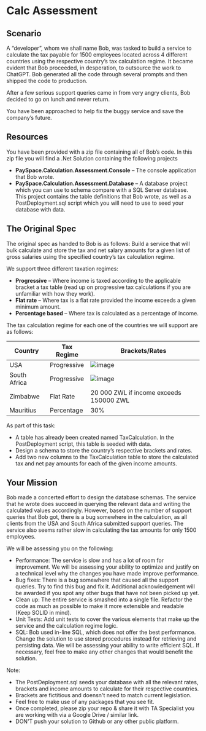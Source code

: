 # Calc Assessment

## Scenario
A “developer”, whom we shall name Bob, was tasked to build a service to calculate the tax payable for 1500 employees located across 4 different countries using the respective country’s tax calculation regime. It became evident that Bob proceeded, in desperation, to outsource the work to ChatGPT. Bob generated all the code through several prompts and then shipped the code to production.

After a few serious support queries came in from very angry clients, Bob decided to go on lunch and never return.

You have been approached to help fix the buggy service and save the company’s future.

## Resources
You have been provided with a zip file containing all of Bob’s code.
In this zip file you will find a .Net Solution containing the following projects
-	**PaySpace.Calculation.Assessment.Console** – The console application that Bob wrote.
-	**PaySpace.Calculation.Assessment.Database** – A database project which you can use to schema compare with a SQL Server database. This project contains the table definitions that Bob wrote, as well as a PostDeployment.sql script which you will need to use to seed your database with data.

## The Original Spec
The original spec as handed to Bob is as follows:
Build a service that will bulk calculate and store the tax and net salary amounts for a given list of gross salaries using the specified country’s tax calculation regime.

We support three different taxation regimes:
-	**Progressive** – Where income is taxed according to the applicable bracket a tax table (read up on progressive tax calculations if you are unfamiliar with how they work).
-	**Flat rate** – Where tax is a flat rate provided the income exceeds a given minimum amount.
-	**Percentage based** – Where tax is calculated as a percentage of income.

The tax calculation regime for each one of the countries we will support are as follows:

| Country      | Tax Regime  | Brackets/Rates                                                                                                |
| ------------ | ----------- | ------------------------------------------------------------------------------------------------------------- |
| USA          | Progressive | ![image](https://github.com/PaySpaceSA/calc-assignment/assets/159135258/dfabe11c-0bb0-4c4f-897c-aa24328b3ba2) |
| South Africa | Progressive | ![image](https://github.com/PaySpaceSA/calc-assignment/assets/159135258/5041d874-60a2-4cb2-b93d-ebd527e4f361) |
| Zimbabwe     | Flat Rate   | 20 000 ZWL if income exceeds 150000 ZWL                                                                       |
| Mauritius    | Percentage  | 30%                                                                                                           |


As part of this task:
-	A table has already been created named TaxCalculation. In the PostDeployment script, this table is seeded with data.
-	Design a schema to store the country’s respective brackets and rates.
-	Add two new columns to the TaxCalculation table to store the calculated tax and net pay amounts for each of the given income amounts.

## Your Mission
Bob made a concerted effort to design the database schemas. The service that he wrote does succeed in querying the relevant data and writing the calculated values accordingly. However, based on the number of support queries that Bob got, there is a bug somewhere in the calculation, as all clients from the USA and South Africa submitted support queries. The service also seems rather slow in calculating the tax amounts for only 1500 employees.

We will be assessing you on the following:
-	Performance: The service is slow and has a lot of room for improvement. We will be assessing your ability to optimize and justify on a technical level why the changes you have made improve performance.
-	Bug fixes: There is a bug somewhere that caused all the support queries. Try to find this bug and fix it. Additional acknowledgement will be awarded if you spot any other bugs that have not been picked up yet.
-	Clean up: The entire service is smashed into a single file. Refactor the code as much as possible to make it more extensible and readable (Keep SOLID in mind). 
-	Unit Tests: Add unit tests to cover the various elements that make up the service and the calculation regime logic.
-	SQL: Bob used in-line SQL, which does not offer the best performance. Change the solution to use stored procedures instead for retrieving and persisting data. We will be assessing your ability to write efficient SQL. If necessary, feel free to make any other changes that would benefit the solution.

Note:
-	The PostDeployment.sql seeds your database with all the relevant rates, brackets and income amounts to calculate for their respective countries.
-	Brackets are fictitious and doensn't need to match current legislation.
-	Feel free to make use of any packages that you see fit.
-	Once completed, please zip your repo & share it with TA Specialist you are working with via a Google Drive / similar link.
-	DON'T push your solution to Github or any other public platform.
